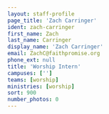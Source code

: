 ```yaml
---
layout: staff-profile
page_title: 'Zach Carringer'
ident: zach-carringer
first_name: Zach
last_name: Carringer
display_name: 'Zach Carringer'
email: ZachC@faithpromise.org
phone_ext: null
title: 'Worship Intern'
campuses: ['']
teams: [worship]
ministries: [worship]
sort: 900
number_photos: 0
---
```


